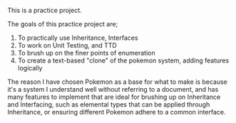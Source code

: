 This is a practice project.

The goals of this practice project are;
1. To practically use Inheritance, Interfaces 
2. To work on Unit Testing, and TTD
3. To brush up on the finer points of enumeration
4. To create a text-based "clone" of the pokemon system, adding features logically

The reason I have chosen Pokemon as a base for what to make is because it's a system I understand well without referring to a document, and has many features to implement that are ideal for brushing up on Inheritance and Interfacing, such as elemental types that can be applied through Inheritance, or ensuring different Pokemon adhere to a common interface.